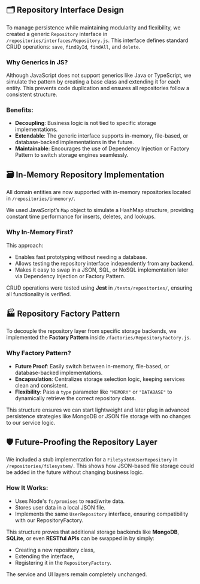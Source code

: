 ## 🗂️ Repository Interface Design

To manage persistence while maintaining modularity and flexibility, we created a generic `Repository` interface in `/repositories/interfaces/Repository.js`. This interface defines standard CRUD operations: `save`, `findById`, `findAll`, and `delete`.

### Why Generics in JS?

Although JavaScript does not support generics like Java or TypeScript, we simulate the pattern by creating a base class and extending it for each entity. This prevents code duplication and ensures all repositories follow a consistent structure.

### Benefits:
- **Decoupling**: Business logic is not tied to specific storage implementations.
- **Extendable**: The generic interface supports in-memory, file-based, or database-backed implementations in the future.
- **Maintainable**: Encourages the use of Dependency Injection or Factory Pattern to switch storage engines seamlessly.

## 🗃️ In-Memory Repository Implementation

All domain entities are now supported with in-memory repositories located in `/repositories/inmemory/`.

We used JavaScript’s `Map` object to simulate a HashMap structure, providing constant time performance for inserts, deletes, and lookups.

### Why In-Memory First?
This approach:
- Enables fast prototyping without needing a database.
- Allows testing the repository interface independently from any backend.
- Makes it easy to swap in a JSON, SQL, or NoSQL implementation later via Dependency Injection or Factory Pattern.

CRUD operations were tested using **Jest** in `/tests/repositories/`, ensuring all functionality is verified.

## 🏭 Repository Factory Pattern

To decouple the repository layer from specific storage backends, we implemented the **Factory Pattern** inside `/factories/RepositoryFactory.js`.

### Why Factory Pattern?

- **Future Proof**: Easily switch between in-memory, file-based, or database-backed implementations.
- **Encapsulation**: Centralizes storage selection logic, keeping services clean and consistent.
- **Flexibility**: Pass a `type` parameter like `"MEMORY"` or `"DATABASE"` to dynamically retrieve the correct repository class.

This structure ensures we can start lightweight and later plug in advanced persistence strategies like MongoDB or JSON file storage with no changes to our service logic.

## 🛡️ Future-Proofing the Repository Layer

We included a stub implementation for a `FileSystemUserRepository` in `/repositories/filesystem/`. This shows how JSON-based file storage could be added in the future without changing business logic.

### How It Works:
- Uses Node's `fs/promises` to read/write data.
- Stores user data in a local JSON file.
- Implements the same `UserRepository` interface, ensuring compatibility with our RepositoryFactory.

This structure proves that additional storage backends like **MongoDB**, **SQLite**, or even **RESTful APIs** can be swapped in by simply:
- Creating a new repository class,
- Extending the interface,
- Registering it in the `RepositoryFactory`.

The service and UI layers remain completely unchanged.

